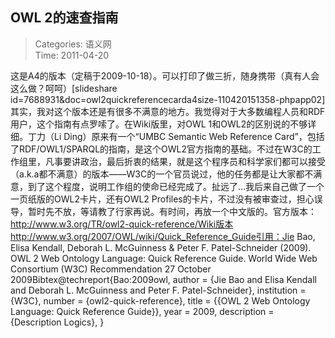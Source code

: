 OWL 2的速查指南
---
    
> Categories: 语义网  
> Time: 2011-04-20
    
这是A4的版本（定稿于2009-10-18）。可以打印了做三折，随身携带（真有人会这么做？呵呵）[slideshare id=7688931&doc=owl2quickreferencecarda4size-110420151358-phpapp02]其实，我对这个版本还是有很多不满意的地方。我觉得对于大多数编程人员和RDF用户，这个指南有点罗嗦了。在Wiki版里，对OWL 1和OWL2的区别说的不够详细。丁力（Li Ding）原来有一个“UMBC Semantic Web Reference Card”，包括了RDF/OWL1/SPARQL的指南，是这个OWL2官方指南的基础。不过在W3C的工作组里，凡事要讲政治，最后折衷的结果，就是这个程序员和科学家们都可以接受（a.k.a都不满意）的版本——W3C的一个官员说过，他的任务都是让大家都不满意，到了这个程度，说明工作组的使命已经完成了。扯远了…我后来自己做了一个一页纸版的OWL2卡片，还有OWL2 Profiles的卡片，不过没有被审查过，担心误导，暂时先不放，等请教了行家再说。有时间，再放一个中文版的。官方版本： http://www.w3.org/TR/owl2-quick-reference/Wiki版本 http://www.w3.org/2007/OWL/wiki/Quick_Reference_Guide引用：Jie Bao, Elisa Kendall, Deborah L. McGuinness & Peter F. Patel-Schneider (2009). OWL 2 Web Ontology Language: Quick Reference Guide. World Wide Web Consortium (W3C) Recommendation 27 October 2009Bibtex@techreport{Bao:2009owl,
  author = {Jie Bao and Elisa Kendall and Deborah L. McGuinness and Peter F. Patel-Schneider},
  institution = {W3C},
  number = {owl2-quick-reference},
  title = {{OWL 2 Web Ontology Language: Quick Reference Guide}},
  year = 2009,
  description = {Description Logics},
}     
    